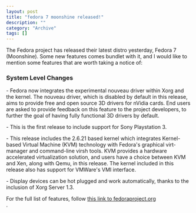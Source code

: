```yaml
--- 
layout: post 
title: "fedora 7 moonshine released!"
description: ""
category: "Archive"
tags: []
---  
```

<p>The Fedora project has released their latest distro yesterday, Fedora 7 (Moonshine). Some new features comes bundlet with it, and I would like to mention some features that are worth taking a notice of:</p> <h3>System Level Changes</h3> <p>- Fedora now integrates the experimental nouveau driver within Xorg and the kernel. The nouveau driver, which is disabled by default in this release, aims to provide free and open source 3D drivers for nVidia cards. End users are asked to provide feedback on this feature to the project developers, to further the goal of having fully functional 3D drivers by default.</p> <p>- This is the first release to include support for Sony Playstation 3.</p> <p>- This release includes the 2.6.21 based kernel which integrates Kernel-based Virtual Machine (KVM) technology with Fedora's graphical virt-manager and command-line virsh tools. KVM provides a hardware accelerated virtualization solution, and users have a choice between KVM and Xen, along with Qemu, in this release. The kernel included in this release also has support for VMWare's VMI interface.</p> <p>- Display devices can be hot plugged and work automatically, thanks to the inclusion of Xorg Server 1.3. </p> <p>For the full list of features, follow <a href="http://fedoraproject.org/wiki/F7ReleaseSummary">this link to fedoraproject.org</a> <br/>.</p>